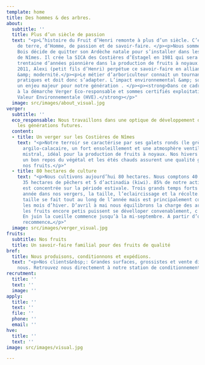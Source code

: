 ```yaml
---
template: home
title: Des hommes & des arbres.
about:
  subtitle: ''
  title: Plus d’un siècle de passion
  text: "<p>L’histoire du Fruit d’Henri remonte à plus d’un siècle. C’est une histoire
    de terre, d’Homme, de passion et de savoir-faire. </p><p>Nous sommes en 1979 lorsqu’Henri
    Bois décide de quitter son Ardèche natale pour s’installer dans les Costières
    de Nîmes. Il crée la SICA des Costières d’Estagel en 1981 qui sera durant une
    trentaine d’années pionnière dans la production de fruits à noyaux. </p><p>Depuis
    2011, Alexi (petit fils d’Henri) perpétue ce savoir-faire en alliant tradition
    &amp; modernité.</p><p>Le métier d’arboriculteur connait un tournant dans ses
    pratiques et doit donc s’adapter. L’impact environnemental &amp; social représente
    un enjeu majeur pour notre génération . </p><p><strong>Dans ce cadre nous adhérons
    à la démarche Verger Eco-responsable et sommes certifiés exploitation à Haute
    Valeur Environnementale (HVE).</strong></p>"
  image: src/images/about_visual.jpg
verger:
  subtitle: ''
  eco_responsable: Nous travaillons dans une optique de développement durable pour
    les générations futures.
  content:
  - title: Un verger sur les Costières de Nîmes
    text: "<p>Notre terroir se caractérise par ses galets ronds (le grès), un sol
      argilo-calacaire, un fort ensoleillement et une atmosphère ventillée par le
      mistral, idéal pour la production de fruits à noyaux. Nos hivers froids permettent
      un bon repos du végétal et les étés chauds assurent une qualité gustative à
      nos fruits.</p>"
  - title: 80 hectares de culture
    text: "<p>Nous cultivons aujourd’hui 80 hectares. Nous comptons 40 hectares d’abricotiers,
      35 hectares de pêchers et 5 d’actinadia (kiwi). 85% de notre activité commerciale
      est concentrée sur la période estivale. Trois grands temps forts rythment une
      année dans nos vergers, la taille, l’eclaircissage et la récolte. </p><p>La
      taille se fait tout au long de l’année mais est principalement concentrée sur
      les mois d’hiver. D’avril à mai nous équilibrons la charge des arbres pour que
      les fruits encore petis puissent se dévelloper convenablement, c’est l’éclaircissage.
      En juin la cueille commence jusqu’à la mi-septembre. A partir d’octobre la taille
      recommence…</p>"
  image: src/images/verger_visual.jpg
fruits:
  subtitle: Nos fruits
  title: Un savoir-faire familial pour des fruits de qualité
bref:
  title: Nous produisons, conditionnons et expédions.
  text: "<p>Nos clients&nbsp;: Grandes surfaces, grossistes et vente directe chez
    nous. Retrouvez nous directement à notre station de conditionnement</p>"
recrutment:
  title: ''
  text: ''
  image: ''
apply:
  title: ''
  text: ''
  file: ''
  phone: ''
  email: ''
hve:
  title: ''
  text: ''
image: src/images/visual.jpg

---
```


